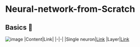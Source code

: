 # Neural-network-from-Scratch

## Basics 🥚
![image](https://mermaid.ink/img/pako:eNotT81qhDAQfpVhiri2iZi1tkuge1h6KRQPbaEHs4eoSVfQuGhCWcRTH7Cv1Oh2BoZh5vvhm7Dqa4Ucg2BqTGM5TKE9qU6FPNT9oEYbznMQCLO0bvvv6iQHC69vwoCvAysEHhg8ARN4BEr3kLPr68WcnS3WyYGRLUnJ_ZFS-GRQJPE2I0mcZoQmcUZYvFu4dJ-zjdfLlRt6A_86vz-bVQRuPTX-gDtvGnlDf3-MH7LI-0ZX5GgvrfL-oJu25Te6LNNyhwQ7NXSyqX3IaQEKXAMK5H6tlZautQKFmT1UOtu_X0yF3A5OEXTnWlr13MivQXbItWxHNf8BwsFbcg?type=png)
|Content|Link|
|-|-|
|Single neuron|[Link](https://nbviewer.org/github/Anant-mishra1729/Neural-network-from-Scratch/blob/main/Basics/Single%20neuron.ipynb)
|Layer|[Link](https://nbviewer.org/github/Anant-mishra1729/Neural-network-from-Scratch/blob/main/Basics/Layer.ipynb)
